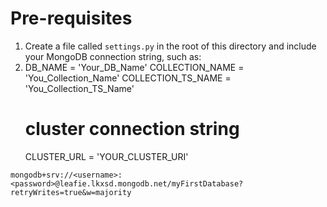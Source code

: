 # Pre-requisites
1. Create a file called `settings.py` in the root of this directory and include your MongoDB connection string, such as:
2. DB_NAME = 'Your_DB_Name'
   COLLECTION_NAME = 'You_Collection_Name'
   COLLECTION_TS_NAME = 'You_Collection_TS_Name'
   # cluster connection string
   CLUSTER_URL = 'YOUR_CLUSTER_URI'

`mongodb+srv://<username>:<password>@leafie.lkxsd.mongodb.net/myFirstDatabase?retryWrites=true&w=majority`


